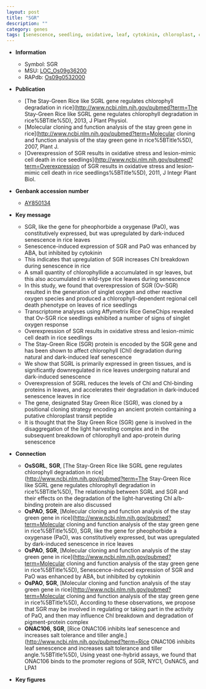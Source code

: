 ```yaml
---
layout: post
title: "SGR"
description: ""
category: genes
tags: [senescence, seedling, oxidative, leaf, cytokinin, chloroplast, cell death]
---
```


* **Information**  
    + Symbol: SGR  
    + MSU: [LOC_Os09g36200](http://rice.plantbiology.msu.edu/cgi-bin/ORF_infopage.cgi?orf=LOC_Os09g36200)  
    + RAPdb: [Os09g0532000](http://rapdb.dna.affrc.go.jp/viewer/gbrowse_details/irgsp1?name=Os09g0532000)  

* **Publication**  
    + [The Stay-Green Rice like SGRL gene regulates chlorophyll degradation in rice](http://www.ncbi.nlm.nih.gov/pubmed?term=The Stay-Green Rice like SGRL gene regulates chlorophyll degradation in rice%5BTitle%5D), 2013, J Plant Physiol.
    + [Molecular cloning and function analysis of the stay green gene in rice](http://www.ncbi.nlm.nih.gov/pubmed?term=Molecular cloning and function analysis of the stay green gene in rice%5BTitle%5D), 2007, Plant J.
    + [Overexpression of SGR results in oxidative stress and lesion-mimic cell death in rice seedlings](http://www.ncbi.nlm.nih.gov/pubmed?term=Overexpression of SGR results in oxidative stress and lesion-mimic cell death in rice seedlings%5BTitle%5D), 2011, J Integr Plant Biol.

* **Genbank accession number**  
    + [AY850134](http://www.ncbi.nlm.nih.gov/nuccore/AY850134)

* **Key message**  
    + SGR, like the gene for pheophorbide a oxygenase (PaO), was constitutively expressed, but was upregulated by dark-induced senescence in rice leaves
    + Senescence-induced expression of SGR and PaO was enhanced by ABA, but inhibited by cytokinin
    + This indicates that upregulation of SGR increases Chl breakdown during senescence in rice
    + A small quantity of chlorophyllide a accumulated in sgr leaves, but this also accumulated in wild-type rice leaves during senescence
    + In this study, we found that overexpression of SGR (Ov-SGR) resulted in the generation of singlet oxygen and other reactive oxygen species and produced a chlorophyll-dependent regional cell death phenotype on leaves of rice seedlings
    + Transcriptome analyses using Affymetrix Rice GeneChips revealed that Ov-SGR rice seedlings exhibited a number of signs of singlet oxygen response
    + Overexpression of SGR results in oxidative stress and lesion-mimic cell death in rice seedlings
    + The Stay-Green Rice (SGR) protein is encoded by the SGR gene and has been shown to affect chlorophyll (Chl) degradation during natural and dark-induced leaf senescence
    + We show that SGRL is primarily expressed in green tissues, and is significantly downregulated in rice leaves undergoing natural and dark-induced senescence
    + Overexpression of SGRL reduces the levels of Chl and Chl-binding proteins in leaves, and accelerates their degradation in dark-induced senescence leaves in rice
    + The gene, designated Stay Green Rice (SGR), was cloned by a positional cloning strategy encoding an ancient protein containing a putative chloroplast transit peptide
    + It is thought that the Stay Green Rice (SGR) gene is involved in the disaggregation of the light harvesting complex and in the subsequent breakdown of chlorophyll and apo-protein during senescence

* **Connection**  
    + __OsSGRL__, __SGR__, [The Stay-Green Rice like SGRL gene regulates chlorophyll degradation in rice](http://www.ncbi.nlm.nih.gov/pubmed?term=The Stay-Green Rice like SGRL gene regulates chlorophyll degradation in rice%5BTitle%5D), The relationship between SGRL and SGR and their effects on the degradation of the light-harvesting Chl a/b-binding protein are also discussed
    + __OsPAO__, __SGR__, [Molecular cloning and function analysis of the stay green gene in rice](http://www.ncbi.nlm.nih.gov/pubmed?term=Molecular cloning and function analysis of the stay green gene in rice%5BTitle%5D), SGR, like the gene for pheophorbide a oxygenase (PaO), was constitutively expressed, but was upregulated by dark-induced senescence in rice leaves
    + __OsPAO__, __SGR__, [Molecular cloning and function analysis of the stay green gene in rice](http://www.ncbi.nlm.nih.gov/pubmed?term=Molecular cloning and function analysis of the stay green gene in rice%5BTitle%5D), Senescence-induced expression of SGR and PaO was enhanced by ABA, but inhibited by cytokinin
    + __OsPAO__, __SGR__, [Molecular cloning and function analysis of the stay green gene in rice](http://www.ncbi.nlm.nih.gov/pubmed?term=Molecular cloning and function analysis of the stay green gene in rice%5BTitle%5D), According to these observations, we propose that SGR may be involved in regulating or taking part in the activity of PaO, and then may influence Chl breakdown and degradation of pigment-protein complex
    + __ONAC106__, __SGR__, [Rice ONAC106 inhibits leaf senescence and increases salt tolerance and tiller angle.](http://www.ncbi.nlm.nih.gov/pubmed?term=Rice ONAC106 inhibits leaf senescence and increases salt tolerance and tiller angle.%5BTitle%5D), Using yeast one-hybrid assays, we found that ONAC106 binds to the promoter regions of SGR, NYC1, OsNAC5, and LPA1

* **Key figures**  


